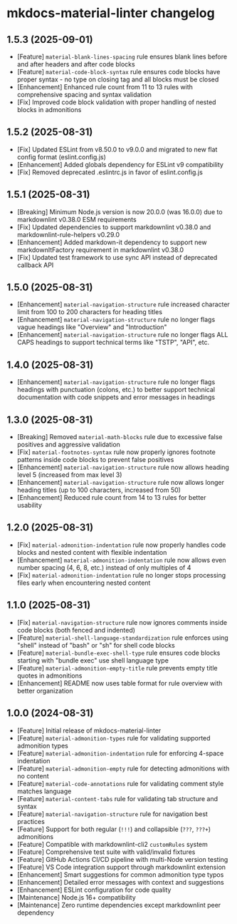 # mkdocs-material-linter changelog

## 1.5.3 (2025-09-01)

- [Feature] `material-blank-lines-spacing` rule ensures blank lines before and after headers and after code blocks
- [Feature] `material-code-block-syntax` rule ensures code blocks have proper syntax - no type on closing tag and all blocks must be closed
- [Enhancement] Enhanced rule count from 11 to 13 rules with comprehensive spacing and syntax validation
- [Fix] Improved code block validation with proper handling of nested blocks in admonitions

## 1.5.2 (2025-08-31)

- [Fix] Updated ESLint from v8.50.0 to v9.0.0 and migrated to new flat config format (eslint.config.js)
- [Enhancement] Added globals dependency for ESLint v9 compatibility
- [Fix] Removed deprecated .eslintrc.js in favor of eslint.config.js

## 1.5.1 (2025-08-31)

- [Breaking] Minimum Node.js version is now 20.0.0 (was 16.0.0) due to markdownlint v0.38.0 ESM requirements
- [Fix] Updated dependencies to support markdownlint v0.38.0 and markdownlint-rule-helpers v0.29.0
- [Enhancement] Added markdown-it dependency to support new markdownItFactory requirement in markdownlint v0.38.0
- [Fix] Updated test framework to use sync API instead of deprecated callback API

## 1.5.0 (2025-08-31)

- [Enhancement] `material-navigation-structure` rule increased character limit from 100 to 200 characters for heading titles
- [Enhancement] `material-navigation-structure` rule no longer flags vague headings like "Overview" and "Introduction"
- [Enhancement] `material-navigation-structure` rule no longer flags ALL CAPS headings to support technical terms like "TSTP", "API", etc.

## 1.4.0 (2025-08-31)

- [Enhancement] `material-navigation-structure` rule no longer flags headings with punctuation (colons, etc.) to better support technical documentation with code snippets and error messages in headings

## 1.3.0 (2025-08-31)

- [Breaking] Removed `material-math-blocks` rule due to excessive false positives and aggressive validation
- [Fix] `material-footnotes-syntax` rule now properly ignores footnote patterns inside code blocks to prevent false positives
- [Enhancement] `material-navigation-structure` rule now allows heading level 5 (increased from max level 3)
- [Enhancement] `material-navigation-structure` rule now allows longer heading titles (up to 100 characters, increased from 50)
- [Enhancement] Reduced rule count from 14 to 13 rules for better usability

## 1.2.0 (2025-08-31)

- [Fix] `material-admonition-indentation` rule now properly handles code blocks and nested content with flexible indentation
- [Enhancement] `material-admonition-indentation` rule now allows even number spacing (4, 6, 8, etc.) instead of only multiples of 4
- [Fix] `material-admonition-indentation` rule no longer stops processing files early when encountering nested content

## 1.1.0 (2025-08-31)

- [Fix] `material-navigation-structure` rule now ignores comments inside code blocks (both fenced and indented)
- [Feature] `material-shell-language-standardization` rule enforces using "shell" instead of "bash" or "sh" for shell code blocks
- [Feature] `material-bundle-exec-shell-type` rule ensures code blocks starting with "bundle exec" use shell language type
- [Feature] `material-admonition-empty-title` rule prevents empty title quotes in admonitions
- [Enhancement] README now uses table format for rule overview with better organization

## 1.0.0 (2024-08-31)

- [Feature] Initial release of mkdocs-material-linter
- [Feature] `material-admonition-types` rule for validating supported admonition types
- [Feature] `material-admonition-indentation` rule for enforcing 4-space indentation
- [Feature] `material-admonition-empty` rule for detecting admonitions with no content
- [Feature] `material-code-annotations` rule for validating comment style matches language
- [Feature] `material-content-tabs` rule for validating tab structure and syntax
- [Feature] `material-navigation-structure` rule for navigation best practices
- [Feature] Support for both regular (`!!!`) and collapsible (`???`, `???+`) admonitions
- [Feature] Compatible with markdownlint-cli2 `customRules` system
- [Feature] Comprehensive test suite with valid/invalid fixtures
- [Feature] GitHub Actions CI/CD pipeline with multi-Node version testing
- [Feature] VS Code integration support through markdownlint extension
- [Enhancement] Smart suggestions for common admonition type typos
- [Enhancement] Detailed error messages with context and suggestions
- [Enhancement] ESLint configuration for code quality
- [Maintenance] Node.js 16+ compatibility
- [Maintenance] Zero runtime dependencies except markdownlint peer dependency
